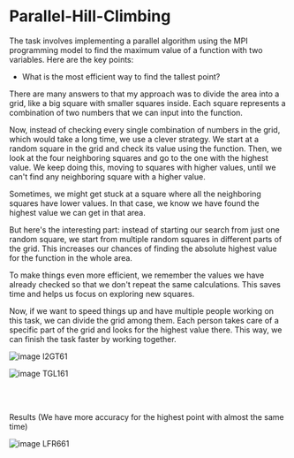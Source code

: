 # Parallel-Hill-Climbing

The task involves implementing a parallel algorithm using the MPI programming model to find the maximum value of a function with two variables. Here are the key points:

- What is the most efficient way to find the tallest point?

There are many answers to that my approach was to divide the area into a grid, like a big square with smaller squares inside. Each square represents a combination of two numbers that we can input into the function.

Now, instead of checking every single combination of numbers in the grid, which would take a long time, we use a clever strategy. We start at a random square in the grid and check its value using the function. Then, we look at the four neighboring squares and go to the one with the highest value. We keep doing this, moving to squares with higher values, until we can't find any neighboring square with a higher value.

Sometimes, we might get stuck at a square where all the neighboring squares have lower values. In that case, we know we have found the highest value we can get in that area.

But here's the interesting part: instead of starting our search from just one random square, we start from multiple random squares in different parts of the grid. This increases our chances of finding the absolute highest value for the function in the whole area.

To make things even more efficient, we remember the values we have already checked so that we don't repeat the same calculations. This saves time and helps us focus on exploring new squares.

Now, if we want to speed things up and have multiple people working on this task, we can divide the grid among them. Each person takes care of a specific part of the grid and looks for the highest value there. This way, we can finish the task faster by working together.




![image I2GT61](https://github.com/Panoskontos/Parallel-Hill-Climbing/assets/65974766/90cae5ea-8422-4be7-8d70-a29ed5bb8969)



![image TGL161](https://github.com/Panoskontos/Parallel-Hill-Climbing/assets/65974766/92f7a02e-1b38-4f7f-990b-f758488542a3)


</br></br>

Results (We have more accuracy for the highest point with almost the same time) 


![image LFR661](https://github.com/Panoskontos/Parallel-Hill-Climbing/assets/65974766/0c0b83c5-dac8-4c29-896d-2f0c0eb777f7)
